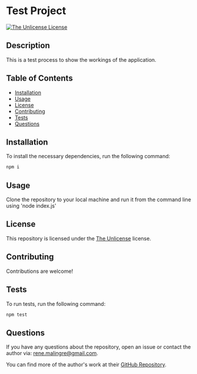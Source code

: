 # Test Project

  [![The Unlicense License](https://img.shields.io/badge/license-Unlicense-blue.svg)](http://unlicense.org/)
  
## Description
  
This is a test process to show the workings of the application.

## Table of Contents
  
- [Installation](#installation)
- [Usage](#usage)
- [License](#license)
- [Contributing](#contributing)
- [Tests](#tests)
- [Questions](#questions)
  
## Installation
  
To install the necessary dependencies, run the following command:
  
```bash
npm i
```
  
## Usage

Clone the repository to your local machine and run it from the command line using 'node index.js'
  
## License
  
This repository is licensed under the [The Unlicense](http://unlicense.org/) license.
  
## Contributing
  
Contributions are welcome!
  
## Tests
  
To run tests, run the following command:
  
```bash
npm test
```
  
## Questions
  
If you have any questions about the repository, open an issue or contact the author via:
[rene.malingre@gmail.com](mailto:rene.malingre@gmail.com).
  
You can find more of the author's work at their [GitHub Repository](https://github.com/ReneMalingre).
